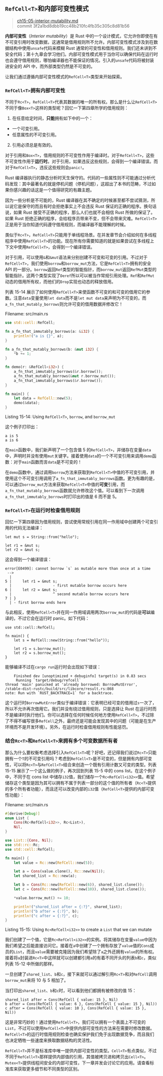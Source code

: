 ## `RefCell<T>`和内部可变性模式

> [ch15-05-interior-mutability.md](https://github.com/rust-lang/book/blob/master/second-edition/src/ch15-05-interior-mutability.md)
> <br>
> commit 3f2a1bd8dbb19cc48b210fc4fb35c305c8d81b56

**内部可变性**（*Interior mutability*）是 Rust 中的一个设计模式，它允许你即使在有不可变引用时改变数据，这通常是借用规则所不允许。内部可变性模式涉及到在数据结构中使用`unsafe`代码来模糊 Rust 通常的可变性和借用规则。我们还未讲到不安全代码；第十九章会学习他们。内部可变性模式用于当你可以确保代码在运行时也会遵守借用规则，哪怕编译器也不能保证的情况。引入的`unsafe`代码将被封装进安全的 API 中，而外部类型仍然是不可变的。

让我们通过遵循内部可变性模式的`RefCell<T>`类型来开始探索。

###  `RefCell<T>`拥有内部可变性

不同于`Rc<T>`，`RefCell<T>`代表其数据的唯一的所有权。那么是什么让`RefCell<T>`不同于像`Box<T>`这样的类型呢？回忆一下第四章所学的借用规则：

1. 在任意给定时间，**只能**拥有如下中的一个：
  * 一个可变引用。
  * 任意属性的不可变引用。
2. 引用必须总是有效的。

对于引用和`Box<T>`，借用规则的不可变性作用于编译时。对于`RefCell<T>`，这些不可变性作用于**运行时**。对于引用，如果违反这些规则，会得到一个编译错误。而对于`RefCell<T>`，违反这些规则会`panic!`。

Rust 编译器执行的静态分析时天生保守的。代码的一些属性则不可能通过分析代码发现：其中最著名的就是停机问题（停机问题），这超出了本书的范畴，不过如果你感兴趣的话这是一个值得研究的有趣主题。

因为一些分析是不可能的，Rust 编译器在其不确定的时候甚至都不尝试猜测，所以说它是保守的而且有时会拒绝事实上不会违反 Rust 保证的正确的程序。换句话说，如果 Rust 接受不正确的程序，那么人们也就不会相信 Rust 所做的保证了。如果 Rust 拒绝正确的程序，会给程序员带来不变，但不会带来灾难。`RefCell<T>`正是用于当你知道代码遵守借用规则，而编译器不能理解的时候。

类似于`Rc<T>`，`RefCell<T>`只能用于单线程场景。在并发章节会介绍如何在多线程程序中使用`RefCell<T>`的功能。现在所有你需要知道的就是如果尝试在多线程上下文中使用`RefCell<T>`，会得到一个编译错误。

对于引用，可以使用`&`和`&mut`语法来分别创建不可变和可变的引用。不过对于`RefCell<T>`，我们使用`borrow`和`borrow_mut`方法，它是`RefCell<T>`拥有的安全 API 的一部分。`borrow`返回`Ref`类型的智能指针，而`borrow_mut`返回`RefMut`类型的智能指针。这两个类型实现了`Deref`所以可以被当作常规引用处理。`Ref`和`RefMut`动态的借用所有权，而他们的`Drop`实现也动态的释放借用。

列表 15-14 展示了如何使用`RefCell<T>`来使函数不可变的和可变的借用它的参数。注意`data`变量使用`let data`而不是`let mut data`来声明为不可变的，而`a_fn_that_mutably_borrows`则允许可变的借用数据并修改它！

<span class="filename">Filename: src/main.rs</span>

```rust
use std::cell::RefCell;

fn a_fn_that_immutably_borrows(a: &i32) {
    println!("a is {}", a);
}

fn a_fn_that_mutably_borrows(b: &mut i32) {
    *b += 1;
}

fn demo(r: &RefCell<i32>) {
    a_fn_that_immutably_borrows(&r.borrow());
    a_fn_that_mutably_borrows(&mut r.borrow_mut());
    a_fn_that_immutably_borrows(&r.borrow());
}

fn main() {
    let data = RefCell::new(5);
    demo(&data);
}
```

<span class="caption">Listing 15-14: Using `RefCell<T>`, `borrow`, and
`borrow_mut`</span>

这个例子打印出：

```
a is 5
a is 6
```

在`main`函数中，我们新声明了一个包含值 5 的`RefCell<T>`，并储存在变量`data`中，声明时并没有使用`mut`关键字。接着使用`data`的一个不可变引用来调用`demo`函数：对于`main`函数而言`data`是不可变的！

在`demo`函数中，通过调用`borrow`方法来获取到`RefCell<T>`中值的不可变引用，并使用这个不可变引用调用了`a_fn_that_immutably_borrows`函数。更为有趣的是，可以通过`borrow_mut`方法来获取`RefCell<T>`中值的**可变**引用，而`a_fn_that_mutably_borrows`函数就允许修改这个值。可以看到下一次调用`a_fn_that_immutably_borrows`时打印出的值是 6 而不是 5。

### `RefCell<T>`在运行时检查借用规则

回忆一下第四章因为借用规则，尝试使用常规引用在同一作用域中创建两个可变引用的代码无法编译：

```rust,ignore
let mut s = String::from("hello");

let r1 = &mut s;
let r2 = &mut s;
```

这会得到一个编译错误：

```
error[E0499]: cannot borrow `s` as mutable more than once at a time
 -->
  |
5 |     let r1 = &mut s;
  |                   - first mutable borrow occurs here
6 |     let r2 = &mut s;
  |                   ^ second mutable borrow occurs here
7 | }
  | - first borrow ends here
```

与此相反，使用`RefCell<T>`并在同一作用域调用两次`borrow_mut`的代码是**可以**编译的，不过它会在运行时 panic。如下代码：

```rust,should_panic
use std::cell::RefCell;

fn main() {
    let s = RefCell::new(String::from("hello"));

    let r1 = s.borrow_mut();
    let r2 = s.borrow_mut();
}
```

能够编译不过在`cargo run`运行时会出现如下错误：

```
    Finished dev [unoptimized + debuginfo] target(s) in 0.83 secs
     Running `target/debug/refcell`
thread 'main' panicked at 'already borrowed: BorrowMutError',
/stable-dist-rustc/build/src/libcore/result.rs:868
note: Run with `RUST_BACKTRACE=1` for a backtrace.
```

这个运行时`BorrowMutError`类似于编译错误：它表明已经可变的借用过`s`一次了，所以不允许再次借用它。我们并没有绕过借用规则，只是选择让 Rust 在运行时而不是编译时执行他们。你可以选择在任何时候任何地方使用`RefCell<T>`，不过除了不得不编写很多`RefCell`之外，最终还是可能会发现其中的问题（可能是在生产环境而不是开发环境）。另外，在运行时检查借用规则有性能惩罚。

### 结合`Rc<T>`和`RefCell<T>`来拥有多个可变数据所有者

那么为什么要权衡考虑选择引入`RefCell<T>`呢？好吧，还记得我们说过`Rc<T>`只能拥有一个`T`的不可变引用吗？考虑到`RefCell<T>`是不可变的，但是拥有内部可变性，可以将`Rc<T>`与`RefCell<T>`结合来创造一个既有引用计数又可变的类型。列表 15-15 展示了一个这么做的例子，再次回到列表 15-5 中的 cons list。在这个例子中，不同于在 cons list 中储存`i32`值，我们储存一个`Rc<RefCell<i32>>`值。希望储存这个类型是因为其可以拥有不属于列表一部分的这个值的所有者（`Rc<T>`提供的多个所有者功能），而且还可以改变内部的`i32`值（`RefCell<T>`提供的内部可变性功能）：

<span class="filename">Filename: src/main.rs</span>

```rust
#[derive(Debug)]
enum List {
    Cons(Rc<RefCell<i32>>, Rc<List>),
    Nil,
}

use List::{Cons, Nil};
use std::rc::Rc;
use std::cell::RefCell;

fn main() {
    let value = Rc::new(RefCell::new(5));

    let a = Cons(value.clone(), Rc::new(Nil));
    let shared_list = Rc::new(a);

    let b = Cons(Rc::new(RefCell::new(6)), shared_list.clone());
    let c = Cons(Rc::new(RefCell::new(10)), shared_list.clone());

    *value.borrow_mut() += 10;

    println!("shared_list after = {:?}", shared_list);
    println!("b after = {:?}", b);
    println!("c after = {:?}", c);
}
```

<span class="caption">Listing 15-15: Using `Rc<RefCell<i32>>` to create a
`List` that we can mutate</span>

我们创建了一个值，它是`Rc<RefCell<i32>>`的实例。将其储存在变量`value`中因为我们希望之后能直接访问它。接着在`a`中创建了一个拥有存放了`value`值的`Cons`成员的`List`，而且`value`需要被克隆因为我们希望除了`a`之外还拥有`value`的所有权。接着将`a`封装进`Rc<T>`中这样就可以创建都引用`a`的有着不同开头的列表`b`和`c`，类似列表 15-12 中所做的那样。

一旦创建了`shared_list`、`b`和`c`，接下来就可以通过解引用`Rc<T>`和对`RefCell`调用`borrow_mut`来将 10 与 5 相加了。

当打印出`shared_list`、`b`和`c`时，可以看到他们都拥有被修改的值 15：

```
shared_list after = Cons(RefCell { value: 15 }, Nil)
b after = Cons(RefCell { value: 6 }, Cons(RefCell { value: 15 }, Nil))
c after = Cons(RefCell { value: 10 }, Cons(RefCell { value: 15 }, Nil))
```

这是非常巧妙的！通过使用`RefCell<T>`，我们可以拥有一个表面上不可变的`List`，不过可以使用`RefCell<T>`中提供内部可变性的方法来在需要时修改数据。`RefCell<T>`的运行时借用规则检查也确实保护我们免于出现数据竞争，而且我们也决定牺牲一些速度来换取数据结构的灵活性。

`RefCell<T>`并不是标准库中唯一提供内部可变性的类型。`Cell<T>`有点类似，不过不同于`RefCell<T>`那样提供内部值的引用，其值被拷贝进和拷贝出`Cell<T>`。`Mutex<T>`提供线程间安全的内部可变性，下一章并发会讨论它的应用。请查看标准库来获取更多细节和不同类型的区别。